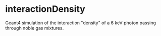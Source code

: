 # interactionDensity
Geant4 simulation of the interaction "density" of a 6 keV photon passing through noble gas mixtures.
